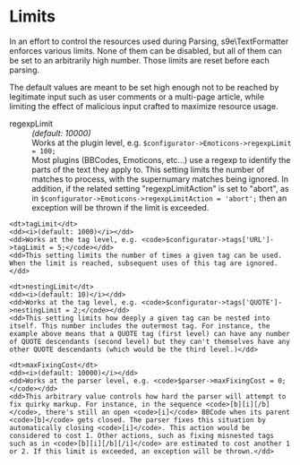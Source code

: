 Limits
======

In an effort to control the resources used during Parsing, s9e\TextFormatter enforces various limits. None of them can be disabled, but all of them can be set to an arbitrarily high number. Those limits are reset before each parsing.

The default values are meant to be set high enough not to be reached by legitimate input such as user comments or a multi-page article, while limiting the effect of malicious input crafted to maximize resource usage.

<dl>
	<dt>regexpLimit</dt>
	<dd><i>(default: 10000)</i></dd>
	<dd>Works at the plugin level, e.g. <code>$configurator->Emoticons->regexpLimit = 100;</code></dd>
	<dd>Most plugins (BBCodes, Emoticons, etc...) use a regexp to identify the parts of the text they apply to. This setting limits the number of matches to process, with the supernumary matches being ignored. In addition, if the related setting "regexpLimitAction" is set to "abort", as in <code>$configurator->Emoticons->regexpLimitAction = 'abort';</code> then an exception will be thrown if the limit is exceeded.</dd>

	<dt>tagLimit</dt>
	<dd><i>(default: 1000)</i></dd>
	<dd>Works at the tag level, e.g. <code>$configurator->tags['URL']->tagLimit = 5;</code></dd>
	<dd>This setting limits the number of times a given tag can be used. When the limit is reached, subsequent uses of this tag are ignored.</dd>

	<dt>nestingLimit</dt>
	<dd><i>(default: 10)</i></dd>
	<dd>Works at the tag level, e.g. <code>$configurator->tags['QUOTE']->nestingLimit = 2;</code></dd>
	<dd>This setting limits how deeply a given tag can be nested into itself. This number includes the outermost tag. For instance, the example above means that a QUOTE tag (first level) can have any number of QUOTE descendants (second level) but they can't themselves have any other QUOTE descendants (which would be the third level.)</dd>

	<dt>maxFixingCost</dt>
	<dd><i>(default: 10000)</i></dd>
	<dd>Works at the parser level, e.g. <code>$parser->maxFixingCost = 0;</code></dd>
	<dd>This arbitrary value controls how hard the parser will attempt to fix quirky markup. For instance, in the sequence <code>[b][i][/b]</code>, there's still an open <code>[i]</code> BBCode when its parent <code>[b]</code> gets closed. The parser fixes this situation by automatically closing <code>[i]</code>. This action would be considered to cost 1. Other actions, such as fixing misnested tags such as in <code>[b][i][/b][/i]</code> are estimated to cost another 1 or 2. If this limit is exceeded, an exception will be thrown.</dd>
</dl>